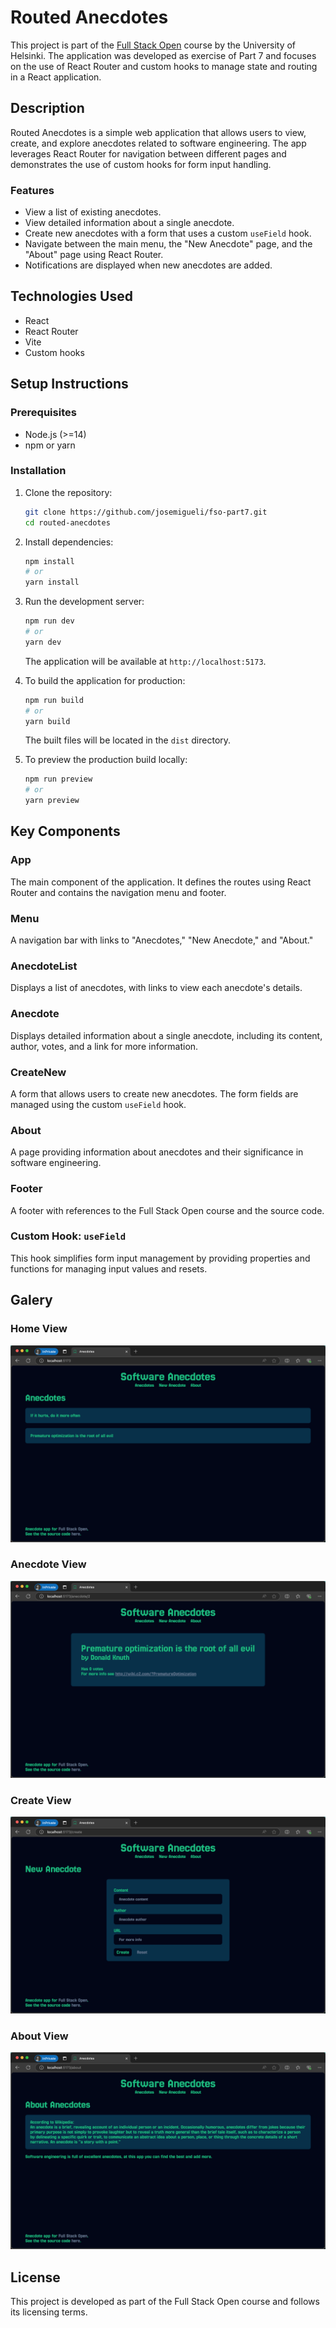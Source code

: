 # Routed Anecdotes

This project is part of the [Full Stack Open](https://fullstackopen.com/) course by the University of Helsinki. The application was developed as exercise of Part 7 and focuses on the use of React Router and custom hooks to manage state and routing in a React application.

## Description

Routed Anecdotes is a simple web application that allows users to view, create, and explore anecdotes related to software engineering. The app leverages React Router for navigation between different pages and demonstrates the use of custom hooks for form input handling.

### Features

- View a list of existing anecdotes.
- View detailed information about a single anecdote.
- Create new anecdotes with a form that uses a custom `useField` hook.
- Navigate between the main menu, the "New Anecdote" page, and the "About" page using React Router.
- Notifications are displayed when new anecdotes are added.

## Technologies Used

- React
- React Router
- Vite
- Custom hooks

## Setup Instructions

### Prerequisites

- Node.js (>=14)
- npm or yarn

### Installation

1. Clone the repository:

   ```bash
   git clone https://github.com/josemigueli/fso-part7.git
   cd routed-anecdotes
   ```

2. Install dependencies:

   ```bash
   npm install
   # or
   yarn install
   ```

3. Run the development server:

   ```bash
   npm run dev
   # or
   yarn dev
   ```

   The application will be available at `http://localhost:5173`.

4. To build the application for production:

   ```bash
   npm run build
   # or
   yarn build
   ```

   The built files will be located in the `dist` directory.

5. To preview the production build locally:

   ```bash
   npm run preview
   # or
   yarn preview
   ```

## Key Components

### App

The main component of the application. It defines the routes using React Router and contains the navigation menu and footer.

### Menu

A navigation bar with links to "Anecdotes," "New Anecdote," and "About."

### AnecdoteList

Displays a list of anecdotes, with links to view each anecdote's details.

### Anecdote

Displays detailed information about a single anecdote, including its content, author, votes, and a link for more information.

### CreateNew

A form that allows users to create new anecdotes. The form fields are managed using the custom `useField` hook.

### About

A page providing information about anecdotes and their significance in software engineering.

### Footer

A footer with references to the Full Stack Open course and the source code.

### Custom Hook: `useField`

This hook simplifies form input management by providing properties and functions for managing input values and resets.

## Galery

### Home View

![Home view](public/home.png)

### Anecdote View

![Anecdote view](public/anecdote.png)

### Create View

![Create view](public/create.png)

### About View

![About view](public/about.png)

## License

This project is developed as part of the Full Stack Open course and follows its licensing terms.
